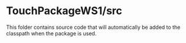 # TouchPackageWS1/src

This folder contains source code that will automatically be added to the classpath when
the package is used.
